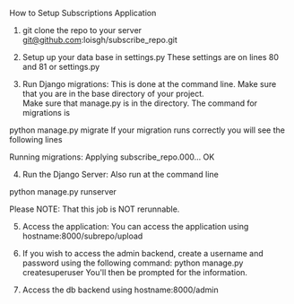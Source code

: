 How to Setup Subscriptions Application

1) git clone the repo to your server 
git@github.com:loisgh/subscribe_repo.git

2) Setup up your data base in settings.py
These settings are on lines 80 and 81 or settings.py

3) Run Django migrations:
This is done at the command line.  Make sure that you are in the base directory of your project.  
Make sure that manage.py is in the directory. 
The command for migrations is 

python manage.py migrate
If your migration runs correctly you will see the following lines

Running migrations:
  Applying subscribe_repo.000... OK

4) Run the Django Server: 
Also run at the command line

python manage.py runserver

Please NOTE: That this job is NOT rerunnable. 

5) Access the application: 
You can access the application using hostname:8000/subrepo/upload

6) If you wish to access the admin backend, create a username and password using the following command: python manage.py createsuperuser
You'll then be prompted for the information. 

7) Access the db backend using hostname:8000/admin